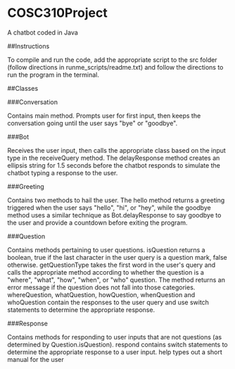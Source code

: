 # COSC310Project
A chatbot coded in Java

##Instructions

To compile and run the code, add the appropriate script to the src folder
(follow directions in runme_scripts/readme.txt) and follow the directions
to run the program in the terminal.

##Classes

###Conversation

Contains main method. Prompts user for first input, then keeps the conversation
going until the user says "bye" or "goodbye".

###Bot

Receives the user input, then calls the appropriate class based on the input
type in the receiveQuery method. The delayResponse method creates an ellipsis
string for 1.5 seconds before the chatbot responds to simulate the chatbot
typing a response to the user.

###Greeting

Contains two methods to hail the user. The hello method returns a greeting
triggered when the user says "hello", "hi", or "hey", while the goodbye method
uses a similar technique as Bot.delayResponse to say goodbye to the user
and provide a countdown before exiting the program.

###Question

Contains methods pertaining to user questions. isQuestion returns a boolean, true
if the last character in the user query is a question mark, false otherwise.
getQuestionType takes the first word in the user's query and calls the appropriate
method according to whether the question is a "where", "what", "how", "when",
or "who" question. The method returns an error message if the question does not
fall into those categories. whereQuestion, whatQuestion, howQuestion,
whenQuestion and whoQuestion contain the responses to the user query and use
switch statements to determine the appropriate response.

###Response

Contains methods for responding to user inputs that are not questions (as
determined by Question.isQuestion). respond contains switch statements to
determine the appropriate response to a user input. help types out a short
manual for the user
